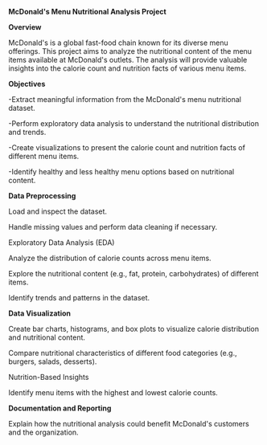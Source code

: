 **McDonald's Menu Nutritional Analysis Project**


**Overview**

McDonald's is a global fast-food chain known for its diverse menu offerings. This project aims to analyze the nutritional content of the menu items available at McDonald's outlets. The analysis will provide valuable insights into the calorie count and nutrition facts of various menu items.



**Objectives**

-Extract meaningful information from the McDonald's menu nutritional dataset.

-Perform exploratory data analysis to understand the nutritional distribution and trends.

-Create visualizations to present the calorie count and nutrition facts of different menu items.

-Identify healthy and less healthy menu options based on nutritional content.



**Data Preprocessing**

Load and inspect the dataset.

Handle missing values and perform data cleaning if necessary.

Exploratory Data Analysis (EDA)

Analyze the distribution of calorie counts across menu items.

Explore the nutritional content (e.g., fat, protein, carbohydrates) of different items.

Identify trends and patterns in the dataset.

**Data Visualization**

Create bar charts, histograms, and box plots to visualize calorie distribution and nutritional content.

Compare nutritional characteristics of different food categories (e.g., burgers, salads, desserts).

Nutrition-Based Insights

Identify menu items with the highest and lowest calorie counts.

**Documentation and Reporting**

Explain how the nutritional analysis could benefit McDonald's customers and the organization.
